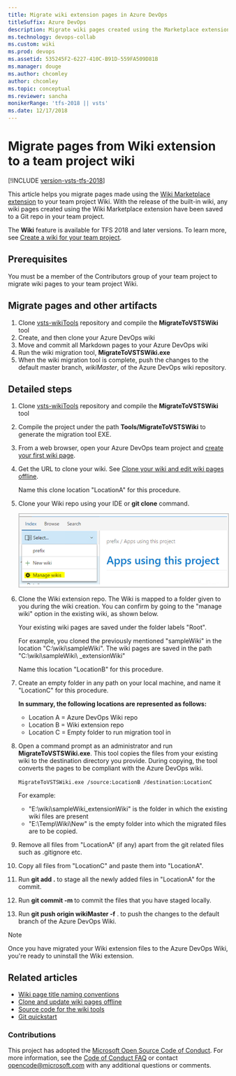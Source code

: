 ```yaml
---
title: Migrate wiki extension pages in Azure DevOps
titleSuffix: Azure DevOps  
description: Migrate wiki pages created using the Marketplace extension to the Azure DevOps wiki
ms.technology: devops-collab
ms.custom: wiki
ms.prod: devops
ms.assetid: 535245F2-6227-410C-B91D-559FA509D81B
ms.manager: douge
ms.author: chcomley
author: chcomley
ms.topic: conceptual
ms.reviewer: sancha
monikerRange: 'tfs-2018 || vsts'
ms.date: 12/17/2018  
---  
```


# Migrate pages from Wiki extension to a team project wiki

[!INCLUDE [version-vsts-tfs-2018](../../_shared/version-vsts-tfs-2018.md)]

This article helps you migrate pages made using the [Wiki Marketplace  extension](https://marketplace.visualstudio.com/items?itemName=ms-devlabs.wiki) to your team project Wiki. With the release of the built-in wiki, any wiki pages created using the Wiki Marketplace extension have been saved to a Git repo in your team project. 

The **Wiki** feature is available for TFS 2018 and later versions. To learn more, see [Create a wiki for your team project](wiki-create-repo.md).  

## Prerequisites

You must be a member of the Contributors group of your team project to migrate wiki pages to your team project Wiki.  

## Migrate pages and other artifacts

1. Clone [vsts-wikiTools](https://github.com/Microsoft/vsts-wikiTools) repository and compile the **MigrateToVSTSWiki** tool
2. Create, and then clone your Azure DevOps wiki
3. Move and commit all Markdown pages to your Azure DevOps wiki
4. Run the wiki migration tool, **MigrateToVSTSWiki.exe**
5. When the wiki migration tool is complete, push the changes to the default master branch, *wikiMaster*, of the Azure DevOps wiki repository.

## Detailed steps

1. Clone [vsts-wikiTools](https://github.com/Microsoft/vsts-wikiTools) repository and compile the **MigrateToVSTSWiki** tool

2. Compile the project under the path **Tools/MigrateToVSTSWiki** to generate the migration tool EXE.
  
3. From a web browser, open your Azure DevOps team project and [create your first wiki page](wiki-create-repo.md).

4. Get the URL to clone your wiki. See [Clone your wiki and edit wiki pages offline](wiki-update-offline.md).  

   Name this clone location "LocationA" for this procedure.

5. Clone your Wiki repo using your IDE or **git clone** command.

	<img src="_img/wiki/migrate-wiki-manage-wikis.png" alt="Manage wikis menu option" style="border: 1px solid #C3C3C3;" />

6. Clone the Wiki extension repo. The Wiki is mapped to a folder given to you during the wiki creation. You can confirm by going to the "manage wiki" option in the existing wiki, as shown below.

   Your existing wiki pages are saved under the folder labels "Root".

   For example, you cloned the previously mentioned "sampleWiki" in the location "C:\wiki\sampleWiki". The wiki pages are saved in the path "C:\wiki\sampleWiki\ _extensionWiki"

   Name this location "LocationB" for this procedure.

7. Create an empty folder in any path on your local machine, and name it "LocationC" for this procedure.  

   **In summary, the following locations are represented as follows:**
   - Location A = Azure DevOps Wiki repo
   - Location B = Wiki extension repo
   - Location C = Empty folder to run migration tool in

8. Open a command prompt as an administrator and run **MigrateToVSTSWiki.exe**.  This tool copies the files from your existing wiki to the destination directory you provide. During copying, the tool converts the pages to be compliant with the Azure DevOps wiki.

	`MigrateToVSTSWiki.exe /source:LocationB /destination:LocationC`

	For example:
	- "E:\wiki\sampleWiki\_extensionWiki" is the folder in which the existing wiki files are present
	- "E:\Temp\Wiki\New" is the empty folder into which the migrated files are to be copied.

9. Remove all files from "LocationA" (if any) apart from the git related files such as .gitignore etc.

10. Copy all files from "LocationC" and paste them into "LocationA".

11. Run **git add .** to stage all the newly added files in  "LocationA" for the commit.
  
12. Run **git commit -m <commit message>** to commit the files that you have staged locally.

13. Run **git push origin wikiMaster -f** . to push the changes to the default branch of the Azure DevOps Wiki.

>[!NOTE]  
>Once you have migrated your Wiki extension files to the Azure DevOps Wiki, you're ready to uninstall the Wiki extension.

## Related articles
  
- [Wiki page title naming conventions](add-edit-wiki.md#page-title-names)  
- [Clone and update wiki pages offline](wiki-update-offline.md)  
- [Source code for the wiki tools](https://github.com/Microsoft/vsts-wikiTools)  
- [Git quickstart](../../repos/git/gitquickstart.md)

### Contributions

This project has adopted the [Microsoft Open Source Code of Conduct](https://opensource.microsoft.com/codeofconduct/). For more information, see the [Code of Conduct FAQ](https://opensource.microsoft.com/codeofconduct/faq/) or contact [opencode@microsoft.com](mailto:opencode@microsoft.com) with any additional questions or comments.
